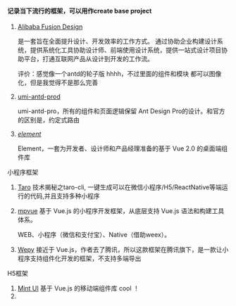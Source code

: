 #### 记录当下流行的框架，可以用作create base project

1. [Alibaba Fusion Design](https://fusion.design/)  

   是一套旨在全面提升设计、开发效率的工作方式。 通过协助企业构建设计系统，提供系统化工具协助设计师、前端使用设计系统，提供一站式设计项目协助平台，打通互联网产品从设计到开发的工作流。

   评价：感觉像一个antd的轮子版 hhhh，不过里面的组件和模块 都可以图像化，但是我觉得不是那么完善

2. [umi-antd-prod](https://github.com/xiaohuoni/umi-antd-pro)

   umi-antd-pro，所有的组件和页面逻辑保留 Ant Design Pro的设计。和官方的区别是，约定式路由

3. [*element*](http://element-cn.eleme.io/#/zh-CN)

   Element，一套为开发者、设计师和产品经理准备的基于 Vue 2.0 的桌面端组件库

小程序框架

1. [Taro](https://taro.aotu.io/) 技术揭秘之taro-cli, 一键生成可以在微信小程序/H5/ReactNative等端运行的代码,并且支持多种小程序

2. [mpvue](http://mpvue.com/) 基于 Vue.js 的小程序开发框架，从底层支持 Vue.js 语法和构建工具体系。 

   WEB、小程序（微信和支付宝）、Native（借助weex）。

3. [Wepy](https://github.com/Tencent/wepy) 接近于 Vue.js，作者去了腾讯，所以这款框架在腾讯旗下，是一款让小程序支持组件化开发的框架，不支持多端导出





H5框架

1. [Mint UI](http://mint-ui.github.io/#!/zh-cn) 基于 Vue.js 的移动端组件库  cool ！
2. 